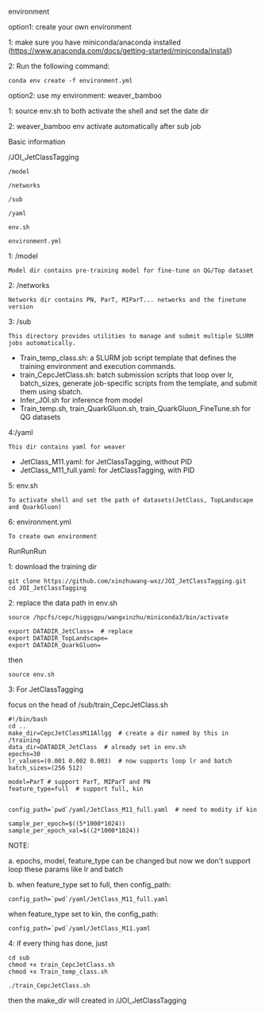 
environment

option1: create your own environment 

1: make sure you have  miniconda/anaconda installed (https://www.anaconda.com/docs/getting-started/miniconda/install)

2: Run the following command:

    conda env create -f environment.yml

option2:  use my environment: weaver_bamboo

1: source env.sh to both activate the shell and set the date dir 

2: weaver_bamboo env activate automatically after sub job



Basic information

/JOI_JetClassTagging

	/model

	/networks

	/sub

	/yaml

	env.sh

	environment.yml

1: /model

	Model dir contains pre-training model for fine-tune on QG/Top dataset

2: /networks

	Networks dir contains PN, ParT, MIParT... networks and the finetune version

3: /sub

	This directory provides utilities to manage and submit multiple SLURM jobs automatically.

- Train_temp_class.sh: a SLURM job script template that defines the training environment and execution commands.
- train_CepcJetClass.sh: batch submission scripts that loop over lr, batch_sizes, generate job-specific scripts from the template, and submit them using sbatch.
- Infer_JOI.sh for inference from model
- Train_temp.sh, train_QuarkGluon.sh, train_QuarkGluon_FineTune.sh for QG datasets

4:/yaml

	This dir contains yaml for weaver

- JetClass_M11.yaml: for JetClassTagging, without PID
- JetClass_M11_full.yaml: for JetClassTagging, with PID

5: env.sh

	To activate shell and set the path of datasets(JetClass, TopLandscape and QuarkGluon)

6: environment.yml

	To create own environment 



RunRunRun

1: download the training dir

	


    git clone https://github.com/xinzhuwang-wxz/JOI_JetClassTagging.git
    cd JOI_JetClassTagging



2: replace the data path in env.sh

    source /hpcfs/cepc/higgsgpu/wangxinzhu/miniconda3/bin/activate
    
    export DATADIR_JetClass=  # replace
    export DATADIR_TopLandscape=
    export DATADIR_QuarkGluon=
    
    

then

    source env.sh

3: For JetClassTagging

focus on the head of /sub/train_CepcJetClass.sh

    #!/bin/bash
    cd ..
    make_dir=CepcJetClassM11Allgg  # create a dir named by this in /training
    data_dir=DATADIR_JetClass  # already set in env.sh
    epochs=30
    lr_values=(0.001 0.002 0.003)  # now supports loop lr and batch
    batch_sizes=(256 512)
    
    model=ParT # support ParT, MIParT and PN
    feature_type=full  # support full, kin
    
    
    config_path=`pwd`/yaml/JetClass_M11_full.yaml  # need to modity if kin
    
    sample_per_epoch=$((5*1000*1024))
    sample_per_epoch_val=$((2*1000*1024))
    
    

NOTE:

a. epochs, model, feature_type can be changed but now we don't support loop these params like lr and batch

b. when feature_type set to full, then config_path:

    config_path=`pwd`/yaml/JetClass_M11_full.yaml

   when feature_type set to kin, the config_path:

    config_path=`pwd`/yaml/JetClass_M11.yaml

4: if every thing has done, just
    
    cd sub
    chmod +x train_CepcJetClass.sh
    chmod +x Train_temp_class.sh
    
    ./train_CepcJetClass.sh

then the make_dir will created in /JOI_JetClassTagging 

